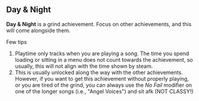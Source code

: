 ## Day & Night

**Day & Night** is a grind achievement. Focus on other achievements, and this will come alongside them.

Few tips
1. Playtime only tracks when you are playing a song. The time you spend loading or sitting in a menu does not count towards the achievement, so usually, this will not align with the time shown by steam.
2. This is usually unlocked along the way with the other achievements. However, if you want to get this achievement without properly playing, or you are tired of the grind, you can always use the _No Fail_ modifier on one of the longer songs (i.e., "Angel Voices") and sit afk (NOT CLASSY!)
